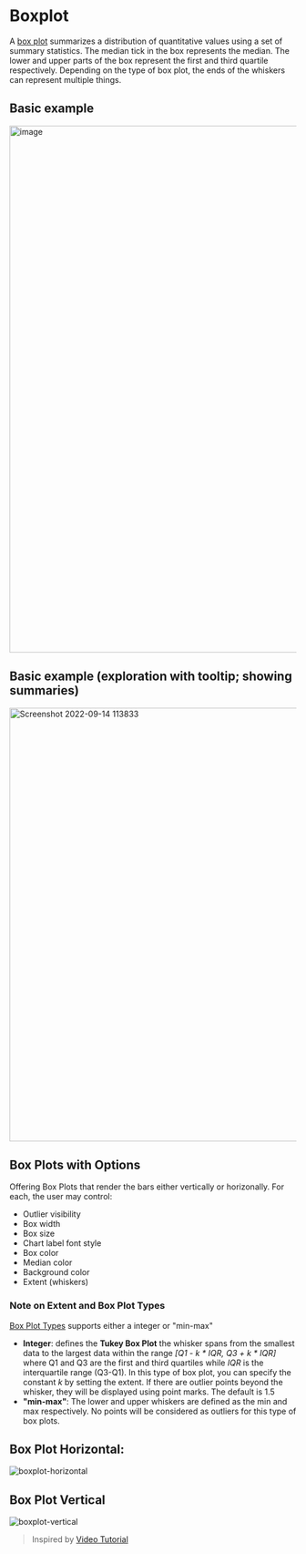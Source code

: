 # Boxplot
A [box plot](https://vega.github.io/vega-lite/docs/boxplot.html#boxplot-types) summarizes a distribution of quantitative values using a set of summary statistics. The median tick in the box represents the median. The lower and upper parts of the box represent the first and third quartile respectively. Depending on the type of box plot, the ends of the whiskers can represent multiple things.

## Basic example

<img width="925" alt="image" src="https://user-images.githubusercontent.com/27631976/190141668-afca099e-f1e2-4fcb-b451-3422f5b9b691.png">


## Basic example (exploration with tooltip; showing summaries)

<img width="761" alt="Screenshot 2022-09-14 113833" src="https://user-images.githubusercontent.com/27631976/190141067-ead4bef4-c404-4b8c-a9e5-c36d09696409.png">

## Box Plots with Options

Offering Box Plots that render the bars either vertically or horizonally. For each, the user may control:

* Outlier visibility
* Box width
* Box size
* Chart label font style
* Box color
* Median color
* Background color
* Extent (whiskers)

### Note on Extent and Box Plot Types

[Box Plot Types](https://vega.github.io/vega-lite/docs/boxplot.html#boxplot-types) supports either a integer or "min-max"

* **Integer**:  defines the **Tukey Box Plot**  the whisker spans from the smallest data to the largest data within the range *[Q1 - k * IQR, Q3 + k * IQR]* where Q1 and Q3 are the first and third quartiles while *IQR* is the interquartile range (Q3-Q1). In this type of box plot, you can specify the constant *k* by setting the extent. If there are outlier points beyond the whisker, they will be displayed using point marks.
 The default is 1.5
* **"min-max"**: The lower and upper whiskers are defined as the min and max respectively. No points will be considered as outliers for this type of box plots.

## Box Plot Horizontal:

![boxplot-horizontal](https://github.com/stonematt/i/assets/2821486/ef39e00a-0c2a-42af-a704-1dbe26edc6eb)

## Box Plot Vertical

![boxplot-vertical](https://github.com/stonematt/i/assets/2821486/c594ff96-dff4-45f3-a429-858020c11e04)

> Inspired by [Video Tutorial](https://docs.holistics.io/docs/charts/custom-charts#video-tutorial)